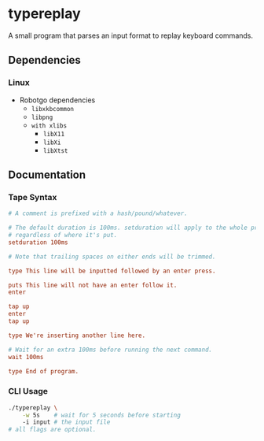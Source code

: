 # typereplay

A small program that parses an input format to replay keyboard commands.

## Dependencies

### Linux

- Robotgo dependencies
	- `libxkbcommon`
	- `libpng`
	- `with xlibs`
		- `libX11`
		- `libXi`
		- `libXtst`

## Documentation

### Tape Syntax

```ini
# A comment is prefixed with a hash/pound/whatever.

# The default duration is 100ms. setduration will apply to the whole program
# regardless of where it's put.
setduration 100ms

# Note that trailing spaces on either ends will be trimmed.

type This line will be inputted followed by an enter press.

puts This line will not have an enter follow it.
enter

tap up
enter
tap up

type We're inserting another line here.

# Wait for an extra 100ms before running the next command.
wait 100ms

type End of program.
```

### CLI Usage

```sh
./typereplay \
	-w 5s    # wait for 5 seconds before starting
	-i input # the input file
# all flags are optional.
```
